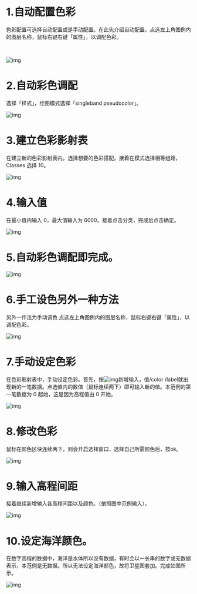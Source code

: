 # 1.自动配置色彩

色彩配置可选择自动配置或是手动配置。在此先介绍自动配置。点选左上角图例内的图层名称，鼠标右键右键「属性」，以调配色彩。

​    

![img](https://image.malagis.com/pic/gis/qgis-handbook-2-2/image130.jpg)

# 2.自动彩色调配

选择「样式」，绘图模式选择「singleband pseudocolor」。

![img](https://image.malagis.com/pic/gis/qgis-handbook-2-2/image131.jpg)

  

# 3.建立色彩影射表

在建立新的色彩影射表内，选择想要的色彩搭配。接着在模式选择相等组距，Classes 选择 10。

![img](https://image.malagis.com/pic/gis/qgis-handbook-2-2/image132.jpg)

# 4.输入值

在最小值内输入 0，最大值输入为 6000。接着点击分类，完成后点击确定。

![img](https://image.malagis.com/pic/gis/qgis-handbook-2-2/image133.jpg)

  

# 5.自动彩色调配即完成。

![img](https://image.malagis.com/pic/gis/qgis-handbook-2-2/image134.jpg)

# 6.手工设色另外一种方法

另外一作法为手动调色 点选左上角图例内的图层名称，鼠标右键右键「属性」，以调配色彩。

![img](https://image.malagis.com/pic/gis/qgis-handbook-2-2/image135.jpg)

# 7.手动设定色彩

在色彩影射表中，手动设定色彩。首先，按![img](https://image.malagis.com/pic/gis/qgis-handbook-2-2/image136.jpg)新增输入，值/color /label就出现新的一笔数据。点选值内的数值（鼠标连续两下）即可输入新的值。本范例的第一笔数据为 0 起始，这是因为高程值由 0 开始。

![img](https://image.malagis.com/pic/gis/qgis-handbook-2-2/image137.jpg)

# 8.修改色彩

鼠标在颜色区块连续两下，则会开启选择窗口，选择自己所需颜色后，按ok。

![img](https://image.malagis.com/pic/gis/qgis-handbook-2-2/image138.jpg)

# 9.输入高程间距

接着继续新增输入各高程间距以及颜色。（依照图中范例输入）。

![img](https://image.malagis.com/pic/gis/qgis-handbook-2-2/image139.jpg)

# 10.设定海洋颜色。

在数字高程的数据中，海洋是水体所以没有数据，有时会以一长串的数字或无数据表示，本范例是无数据。所以无法设定海洋颜色，故将卫星图套加。完成如图所示。

![img](https://image.malagis.com/pic/gis/qgis-handbook-2-2/image140.jpg)

